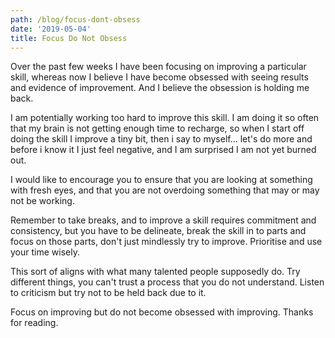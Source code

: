 ```yaml
---
path: /blog/focus-dont-obsess
date: '2019-05-04'
title: Focus Do Not Obsess
---
```

Over the past few weeks I have been focusing on improving a particular skill, whereas now I believe I have become obsessed with seeing results and evidence of improvement. And I believe the obsession is holding me back. 

I am potentially working too hard to improve this skill. I am doing it so often that my brain is not getting enough time to recharge, so when I start off doing the skill I improve a tiny bit, then i say to myself… let's do more and before i know it I just feel negative, and I am surprised I am not yet burned out. 

I would like to encourage you to ensure that you are looking at something with fresh eyes, and that you are not overdoing something that may or may not be working. 

Remember to take breaks, and to improve a skill requires commitment and consistency, but you have to be delineate, break the skill in to parts and focus on those parts, don't just mindlessly try to improve. Prioritise and use your time wisely. 

This sort of aligns with what many talented people supposedly do. Try different things, you can't trust a process that you do not understand. Listen to criticism but try not to be held back due to it. 

Focus on improving but do not become obsessed with improving. Thanks for reading. 
